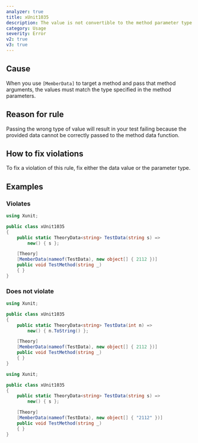 ```yaml
---
analyzer: true
title: xUnit1035
description: The value is not convertible to the method parameter type
category: Usage
severity: Error
v2: true
v3: true
---
```


## Cause

When you use `[MemberData]` to target a method and pass that method arguments, the values must match the
type specified in the method parameters.

## Reason for rule

Passing the wrong type of value will result in your test failing because the provided data cannot be
correctly passed to the method data function.

## How to fix violations

To fix a violation of this rule, fix either the data value or the parameter type.

## Examples

### Violates

```csharp
using Xunit;

public class xUnit1035
{
    public static TheoryData<string> TestData(string s) =>
        new() { s };

    [Theory]
    [MemberData(nameof(TestData), new object[] { 2112 })]
    public void TestMethod(string _)
    { }
}
```

### Does not violate

```csharp
using Xunit;

public class xUnit1035
{
    public static TheoryData<string> TestData(int n) =>
        new() { n.ToString() };

    [Theory]
    [MemberData(nameof(TestData), new object[] { 2112 })]
    public void TestMethod(string _)
    { }
}
```

```csharp
using Xunit;

public class xUnit1035
{
    public static TheoryData<string> TestData(string s) =>
        new() { s };

    [Theory]
    [MemberData(nameof(TestData), new object[] { "2112" })]
    public void TestMethod(string _)
    { }
}
```
